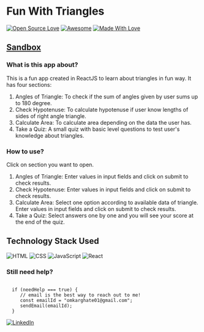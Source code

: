 # Fun With Triangles
[![Open Source Love](https://badges.frapsoft.com/os/v2/open-source.svg?v=103)](https://github.com/Omkar-Ghate)
[![Awesome](https://cdn.rawgit.com/sindresorhus/awesome/d7305f38d29fed78fa85652e3a63e154dd8e8829/media/badge.svg)](https://github.com/Omkar-Ghate) [![Made With Love](https://img.shields.io/badge/Made%20With-Love-orange.svg)](https://github.com/Omkar-Ghate)

## <a href="https://xicxx.csb.app/" target="_blank">Sandbox</a>

### What is this app about?

This is a fun app created in ReactJS to learn about triangles in fun way. It has four sections:
1. Angles of Triangle: To check if the sum of angles given by user sums up to 180 degree.
1. Check Hypotenuse: To calculate hypotenuse if user know lengths of sides of right angle triangle.
1. Calculate Area: To calculate area depending on the data the user has.
1. Take a Quiz: A small quiz with basic level questions to test user's knowledge about triangles.

### How to use?

Click on section you want to open. 
1. Angles of Triangle: Enter values in input fields and click on submit to check results.
1. Check Hypotenuse: Enter values in input fields and click on submit to check results.
1. Calculate Area: Select one option according to available data of triangle. Enter values in input fields and click on submit to check results.
1. Take a Quiz: Select answers one by one and you will see your score at the end of the quiz.

## Technology Stack Used

![HTML](https://img.shields.io/badge/frontend-html-orange.svg?logo=html5&style=flat-square) 
![CSS](https://img.shields.io/badge/frontend-css-yellowgreen.svg?logo=css3&style=flat-square)
![JavaScript](https://img.shields.io/badge/frontend-javascript-blue.svg?logo=javascript&style=flat-square) 
![React](https://img.shields.io/badge/-ReactJs-61DAFB?logo=react&logoColor=white&style=flat)


### Still need help?

```

  if (needHelp === true) {
     // email is the best way to reach out to me!
     const emailId = "omkarghate01@gmail.com";
     sendEmail(emailId);
  }

```

 [![LinkedIn](https://img.shields.io/static/v1.svg?label=connect&message=@omkarghate&color=grey&logo=linkedin&style=flat&logoColor=white&colorA=blue)](https://www.linkedin.com/in/omkarghate/) 
